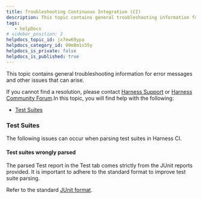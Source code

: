 ```yaml
---
title: Troubleshooting Continuous Integration (CI)
description: This topic contains general troubleshooting information for error messages and other issues that can arise. If you cannot find a resolution, please contact Harness Support or Harness Community Forum.…
tags: 
   - helpDocs
# sidebar_position: 2
helpdocs_topic_id: jx7ew69ypa
helpdocs_category_id: 99m8m1s55y
helpdocs_is_private: false
helpdocs_is_published: true
---
```


This topic contains general troubleshooting information for error messages and other issues that can arise.

If you cannot find a resolution, please contact [Harness Support](mailto:support@harness.io) or [Harness Community Forum](https://community.harness.io/).In this topic, you will find help with the following:

* [Test Suites](troubleshooting-ci.md#test-suites)

### Test Suites

The following issues can occur when parsing test suites in Harness CI.

#### Test suites wrongly parsed

The parsed Test report in the Test tab comes strictly from the JUnit reports provided. It is important to adhere to the standard format to improve test suite parsing. 

Refer to the standard [JUnit format](https://llg.cubic.org/docs/junit/).

